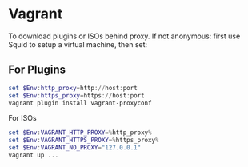 Vagrant
===========

To download plugins or ISOs behind proxy. If not anonymous: first use Squid to setup a virtual machine, then set:

For Plugins
-----------

```ps1
set $Env:http_proxy=http://host:port
set $Env:https_proxy=https://host:port
vagrant plugin install vagrant-proxyconf
```

For ISOs

```ps1
set $Env:VAGRANT_HTTP_PROXY=%http_proxy%
set $Env:VAGRANT_HTTPS_PROXY=%https_proxy%
set $Env:VAGRANT_NO_PROXY="127.0.0.1"
vagrant up ...

```
